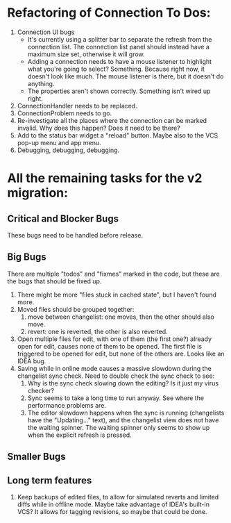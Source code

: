 # Refactoring of Connection To Dos:

1. Connection UI bugs
    * It's currently using a splitter bar to separate the refresh from the connection list.
        The connection list panel should instead have a maximum size set, otherwise it will
        grow.
    * Adding a connection needs to have a mouse listener to highlight what you're going
        to select?  Something.  Because right now, it doesn't look like much.  The mouse
        listener is there, but it doesn't do anything.
    * The properties aren't shown correctly.  Something isn't wired up right.
1. ConnectionHandler needs to be replaced.
1. ConnectionProblem needs to go.
1. Re-investigate all the places where the connection can be marked invalid.
    Why does this happen?  Does it need to be there?
1. Add to the status bar widget a "reload" button.  Maybe also to the VCS pop-up menu and app menu.
1. Debugging, debugging, debugging.



# All the remaining tasks for the v2 migration:


## Critical and Blocker Bugs

These bugs need to be handled before release.

## Big Bugs

There are multiple "todos" and "fixmes" marked in the code, but these are the bugs
that should be fixed up.

1. There might be more "files stuck in cached state", but I haven't found more.
1. Moved files should be grouped together:
    1. move between changelist: one moves, then the other should also move.
    1. revert: one is reverted, the other is also reverted.
1. Open multiple files for edit, with one of them (the first one?) already
   open for edit, causes none of them to be opened.
   The first file is triggered to be opened for edit, but none of the
   others are.  Looks like an IDEA bug.
1. Saving while in online mode causes a massive slowdown during the
   changelist sync check.  Need to double check the sync check to
   see:
    1. Why is the sync check slowing down the editing?  Is it just
       my virus checker?
    1. Sync seems to take a long time to run anyway.  See where the
       performance problems are.
    1. The editor slowdown happens when the sync is running (changelists
       have the "Updating..." text), and the changelist view does not
       have the waiting spinner.  The waiting spinner only seems to
       show up when the explicit refresh is pressed.



## Smaller Bugs


## Long term features

1. Keep backups of edited files, to allow for simulated reverts and limited diffs while in
   offline mode.  Maybe take advantage of IDEA's built-in VCS?  It allows for tagging
   revisions, so maybe that could be done.
